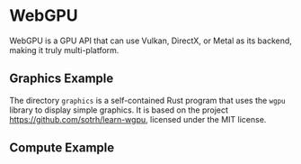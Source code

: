 # WebGPU

WebGPU is a GPU API that can use Vulkan, DirectX, or Metal as its backend, making it truly
multi-platform.


## Graphics Example

The directory `graphics` is a self-contained Rust program that uses the `wgpu` library to display
simple graphics. It is based on the project https://github.com/sotrh/learn-wgpu, licensed under the
MIT license.


## Compute Example
